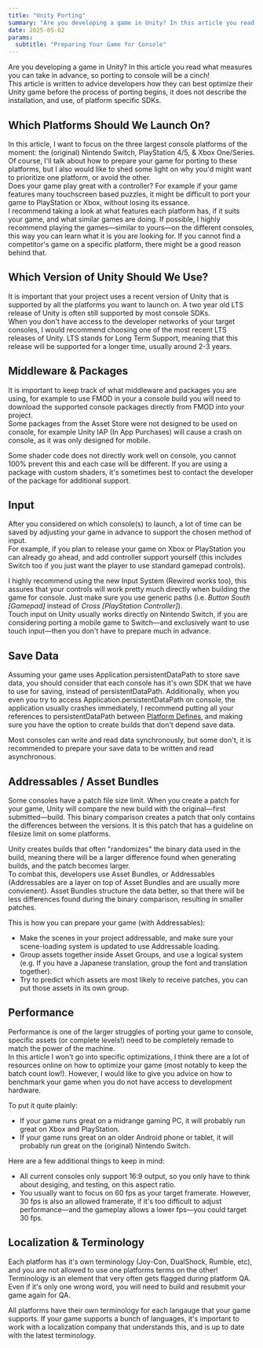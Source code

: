 ```yaml
---
title: "Unity Porting"
summary: "Are you developing a game in Unity? In this article you read what measures you can take in advance, so porting to console will be a cinch!"
date: 2025-05-02
params:
  subtitle: "Preparing Your Game for Console"
---
```

Are you developing a game in Unity? In this article you read what measures you can take in advance, so porting to console will be a cinch!  
This article is written to advice developers how they can best optimize their Unity game before the process of porting begins, it does not describe the installation, and use, of platform specific SDKs.

## Which Platforms Should We Launch On?
In this article, I want to focus on the three largest console platforms of the moment: the (original) Nintendo Switch, PlayStation 4/5, & Xbox One/Series. Of course, I'll talk about how to prepare your game for porting to these platforms, but I also would like to shed some light on why you'd might want to prioritize one platform, or avoid the other.  
Does your game play great with a controller? For example if your game features many touchscreen based puzzles, it might be difficult to port your game to PlayStation or Xbox, without losing its essance.  
I recommend taking a look at what features each platform has, if it suits your game, and what similar games are doing. If possible, I highly recommend playing the games—similar to yours—on the different consoles, this way you can learn what it is you are looking for. If you cannot find a competitor's game on a specific platform, there might be a good reason behind that.

## Which Version of Unity Should We Use?
It is important that your project uses a recent version of Unity that is supported by all the platforms you want to launch on. A two year old LTS release of Unity is often still supported by most console SDKs.  
When you don't have access to the developer networks of your target consoles, I would recommend choosing one of the most recent LTS releases of Unity. LTS stands for Long Term Support, meaning that this release will be supported for a longer time, usually around 2-3 years.

## Middleware & Packages
It is important to keep track of what middleware and packages you are using, for example to use FMOD in your a console build you will need to download the supported console packages directly from FMOD into your project.  
Some packages from the Asset Store were not designed to be used on console, for example Unity IAP (In App Purchases) will cause a crash on console, as it was only designed for mobile.  

Some shader code does not directly work well on console, you cannot 100% prevent this and each case will be different. If you are using a package with custom shaders, it's sometimes best to contact the developer of the package for additional support.

## Input
After you considered on which console(s) to launch, a lot of time can be saved by adjusting your game in advance to support the chosen method of input.  
For example, if you plan to release your game on Xbox or PlayStation you can already go ahead, and add controller support yourself (this includes Switch too if you just want the player to use standard gamepad controls).  

I highly recommend using the new Input System (Rewired works too), this assures that your controls will work pretty much directly when building the game for console. Just make sure you use generic paths (i.e. *Button South [Gamepad]* instead of *Cross [PlayStation Controller]*).  
Touch input on Unity usually works directly on Nintendo Switch, if you are considering porting a mobile game to Switch—and exclusively want to use touch input—then you don't have to prepare much in advance.

## Save Data
Assuming your game uses Application.persistentDataPath to store save data, you should consider that each console has it's own SDK that we have to use for saving, instead of persistentDataPath. Additionally, when you even you try to access Application.persistentDataPath on console, the application usually crashes immediately, I recommend putting all your references to persistentDataPath between [Platform Defines](https://docs.unity3d.com/2023.2/Documentation/Manual/PlatformDependentCompilation.html), and making sure you have the option to create builds that don't depend save data.

Most consoles can write and read data synchronously, but some don't, it is recommended to prepare your save data to be written and read asynchronous.

## Addressables / Asset Bundles
Some consoles have a patch file size limit. When you create a patch for your game, Unity will compare the new build with the original—first submitted—build. This binary comparison creates a patch that only contains the differences between the versions. It is this patch that has a guideline on filesize limit on some platforms.

Unity creates builds that often "randomizes" the binary data used in the build, meaning there will be a larger difference found when generating builds, and the patch becomes larger.  
To combat this, developers use Asset Bundles, or Addressables (Addressables are a layer on top of Asset Bundles and are usually more convienent). Asset Bundles structure the data better, so that there will be less differences found during the binary comparison, resulting in smaller patches.  

This is how you can prepare your game (with Addressables):
- Make the scenes in your project addressable, and make sure your scene-loading system is updated to use Addressable loading.
- Group assets together inside Asset Groups, and use a logical system (e.g. If you have a Japanese translation, group the font and translation together).
- Try to predict which assets are most likely to receive patches, you can put those assets in its own group.

## Performance
Performance is one of the larger struggles of porting your game to console, specific assets (or complete levels!) need to be completely remade to match the power of the machine.  
In this article I won't go into specific optimizations, I think there are a lot of resources online on how to optimize your game (most notably to keep the batch count low!).
However, I would like to give you advice on how to benchmark your game when you do not have access to development hardware.

To put it quite plainly:
- If your game runs great on a midrange gaming PC, it will probably run great on Xbox and PlayStation.
- If your game runs great on an older Android phone or tablet, it will probably run great on the (original) Nintendo Switch.

Here are a few additional things to keep in mind:
- All current consoles only support 16:9 output, so you only have to think about desiging, and testing, on this aspect ratio.
- You usually want to focus on 60 fps as your target framerate. However, 30 fps is also an allowed framerate, if it's too difficult to adjust performance—and the gameplay allows a lower fps—you could target 30 fps.

## Localization & Terminology
Each platform has it's own terminology (Joy-Con, DualShock, Rumble, etc), and you are not allowed to use one platforms terms on the other! Terminology is an element that very often gets flagged during platform QA. Even if it's only one wrong word, you will need to build and resubmit your game again for QA.

All platforms have their own terminology for each langauge that your game supports. If your game supports a bunch of languages, it's important to work with a localization company that understands this, and is up to date with the latest terminology.